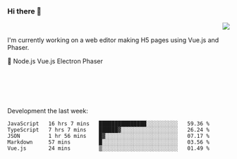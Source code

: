 ### Hi there 👋

<img align="right" src="https://github-readme-stats.vercel.app/api?username=jasonpanggo"/>

<br>
<p align="left">
I'm currently working on a web editor making H5 pages using Vue.js and Phaser.
</p>
<p align="left">
📖 Node.js Vue.js Electron Phaser
</p>
<br>
<br>
<br>
<br>

Development the last week:
<!--START_SECTION:waka-->
```text
JavaScript   16 hrs 7 mins   ███████████████░░░░░░░░░░   59.36 % 
TypeScript   7 hrs 7 mins    ██████▓░░░░░░░░░░░░░░░░░░   26.24 % 
JSON         1 hr 56 mins    █▓░░░░░░░░░░░░░░░░░░░░░░░   07.17 % 
Markdown     57 mins         █░░░░░░░░░░░░░░░░░░░░░░░░   03.56 % 
Vue.js       24 mins         ▒░░░░░░░░░░░░░░░░░░░░░░░░   01.49 % 
```
<!--END_SECTION:waka-->

<!--
**JASONPANGGO/jasonpanggo** is a ✨ _special_ ✨ repository because its `README.md` (this file) appears on your GitHub profile.

Here are some ideas to get you started:

- 🔭 I’m currently working on ...
- 🌱 I’m currently learning ...
- 👯 I’m looking to collaborate on ...
- 🤔 I’m looking for help with ...
- 💬 Ask me about ...
- 📫 How to reach me: ...
- 😄 Pronouns: ...
- ⚡ Fun fact: ...
-->
